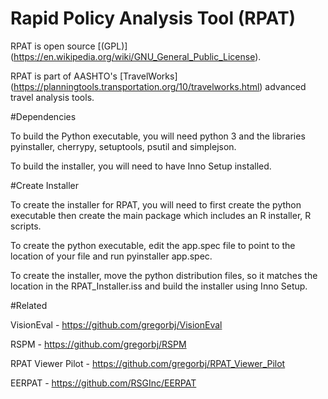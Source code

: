 # Rapid Policy Analysis Tool (RPAT)

RPAT is open source [(GPL)] (https://en.wikipedia.org/wiki/GNU_General_Public_License).  

RPAT is part of AASHTO's [TravelWorks] (https://planningtools.transportation.org/10/travelworks.html) advanced travel analysis tools.

#Dependencies

To build the Python executable, you will need python 3 and the libraries pyinstaller, cherrypy, setuptools, psutil and simplejson.

To build the installer, you will need to have Inno Setup installed.

#Create Installer

To create the installer for RPAT, you will need to first create the python executable then create the main package which includes an R installer, R scripts.

To create the python executable, edit the app.spec file to point to the location of your file and run pyinstaller app.spec.

To create the installer, move the python distribution files, so it matches the location in the RPAT_Installer.iss and build the installer using Inno Setup.

#Related

VisionEval - https://github.com/gregorbj/VisionEval

RSPM - https://github.com/gregorbj/RSPM

RPAT Viewer Pilot - https://github.com/gregorbj/RPAT_Viewer_Pilot

EERPAT - https://github.com/RSGInc/EERPAT
